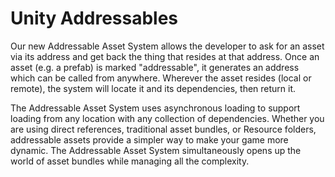 # Unity Addressables

Our new Addressable Asset System allows the developer to ask for an asset via its address and get back the thing that resides at that address. Once an asset (e.g. a prefab) is marked "addressable", it generates an address which can be called from anywhere. Wherever the asset resides (local or remote), the system will locate it and its dependencies, then return it.

The Addressable Asset System uses asynchronous loading to support loading from any location with any collection of dependencies. Whether you are using direct references, traditional asset bundles, or Resource folders, addressable assets provide a simpler way to make your game more dynamic. The Addressable Asset System  simultaneously opens up the world of asset bundles while managing all the complexity.

